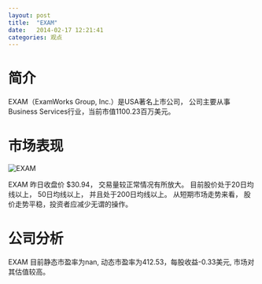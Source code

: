 ```yaml
---
layout: post
title:  "EXAM"
date:   2014-02-17 12:21:41
categories: 观点
---
```


# 简介
EXAM（ExamWorks Group, Inc.）是USA著名上市公司，
公司主要从事Business Services行业，当前市值1100.23百万美元。

# 市场表现

![EXAM](http://finviz.com/chart.ashx?t=EXAM&ty=c&ta=1&p=d&s=l)

EXAM 昨日收盘价 $30.94，
交易量较正常情况有所放大。
目前股价处于20日均线以上，
50日均线以上，
并且处于200日均线以上。
从短期市场走势来看，
股价走势平稳，投资者应减少无谓的操作。

# 公司分析
EXAM 目前静态市盈率为nan, 动态市盈率为412.53，每股收益-0.33美元,
市场对其估值较高。
